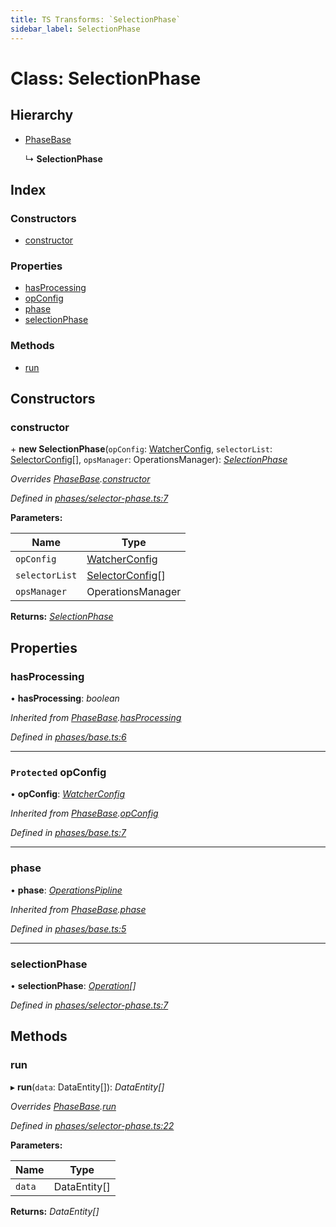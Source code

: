 ```yaml
---
title: TS Transforms: `SelectionPhase`
sidebar_label: SelectionPhase
---
```


# Class: SelectionPhase

## Hierarchy

* [PhaseBase](phasebase.md)

  ↳ **SelectionPhase**

## Index

### Constructors

* [constructor](selectionphase.md#constructor)

### Properties

* [hasProcessing](selectionphase.md#hasprocessing)
* [opConfig](selectionphase.md#protected-opconfig)
* [phase](selectionphase.md#phase)
* [selectionPhase](selectionphase.md#selectionphase)

### Methods

* [run](selectionphase.md#run)

## Constructors

###  constructor

\+ **new SelectionPhase**(`opConfig`: [WatcherConfig](../interfaces/watcherconfig.md), `selectorList`: [SelectorConfig](../interfaces/selectorconfig.md)[], `opsManager`: OperationsManager): *[SelectionPhase](selectionphase.md)*

*Overrides [PhaseBase](phasebase.md).[constructor](phasebase.md#constructor)*

*Defined in [phases/selector-phase.ts:7](https://github.com/terascope/teraslice/blob/653cf7530/packages/ts-transforms/src/phases/selector-phase.ts#L7)*

**Parameters:**

Name | Type |
------ | ------ |
`opConfig` | [WatcherConfig](../interfaces/watcherconfig.md) |
`selectorList` | [SelectorConfig](../interfaces/selectorconfig.md)[] |
`opsManager` | OperationsManager |

**Returns:** *[SelectionPhase](selectionphase.md)*

## Properties

###  hasProcessing

• **hasProcessing**: *boolean*

*Inherited from [PhaseBase](phasebase.md).[hasProcessing](phasebase.md#hasprocessing)*

*Defined in [phases/base.ts:6](https://github.com/terascope/teraslice/blob/653cf7530/packages/ts-transforms/src/phases/base.ts#L6)*

___

### `Protected` opConfig

• **opConfig**: *[WatcherConfig](../interfaces/watcherconfig.md)*

*Inherited from [PhaseBase](phasebase.md).[opConfig](phasebase.md#protected-opconfig)*

*Defined in [phases/base.ts:7](https://github.com/terascope/teraslice/blob/653cf7530/packages/ts-transforms/src/phases/base.ts#L7)*

___

###  phase

• **phase**: *[OperationsPipline](../interfaces/operationspipline.md)*

*Inherited from [PhaseBase](phasebase.md).[phase](phasebase.md#phase)*

*Defined in [phases/base.ts:5](https://github.com/terascope/teraslice/blob/653cf7530/packages/ts-transforms/src/phases/base.ts#L5)*

___

###  selectionPhase

• **selectionPhase**: *[Operation](../interfaces/operation.md)[]*

*Defined in [phases/selector-phase.ts:7](https://github.com/terascope/teraslice/blob/653cf7530/packages/ts-transforms/src/phases/selector-phase.ts#L7)*

## Methods

###  run

▸ **run**(`data`: DataEntity[]): *DataEntity[]*

*Overrides [PhaseBase](phasebase.md).[run](phasebase.md#abstract-run)*

*Defined in [phases/selector-phase.ts:22](https://github.com/terascope/teraslice/blob/653cf7530/packages/ts-transforms/src/phases/selector-phase.ts#L22)*

**Parameters:**

Name | Type |
------ | ------ |
`data` | DataEntity[] |

**Returns:** *DataEntity[]*
